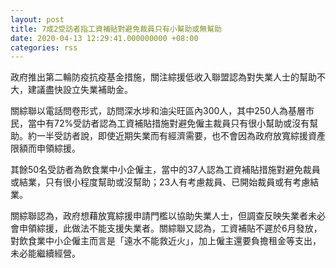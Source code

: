 ```yaml
---
layout: post
title: 7成2受訪者指工資補貼對避免裁員只有小幫助或無幫助
date: 2020-04-13 12:29:41.000000000 +08:00
categories: rss
---
```


政府推出第二輪防疫抗疫基金措施，關注綜援低收入聯盟認為對失業人士的幫助不大，建議盡快設立失業補助金。

關綜聯以電話問卷形式，訪問深水埗和油尖旺區內300人，其中250人為基層市民，當中有72%受訪者認為工資補貼措施對避免僱主裁員只有很小幫助或沒有幫助。約一半受訪者說，即使近期失業而有經濟需要，也不會因為政府放寬綜援資產限額而申領綜援。

其餘50名受訪者為飲食業中小企僱主，當中的37人認為工資補貼措施對避免裁員或結業，只有很小程度幫助或沒幫助；23人有考慮裁員、已開始裁員或有考慮結業。

關綜聯認為，政府想藉放寬綜援申請門檻以協助失業人士，但調查反映失業者未必會申領綜援，此做法不能支援失業者。關綜聯又認為，工資補貼不遲於6月發放，對飲食業中小企僱主而言是「遠水不能救近火」，加上僱主還要負擔租金等支出，未必能繼續經營。
